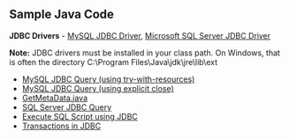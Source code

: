 ## Sample Java Code

**JDBC Drivers** - [MySQL JDBC Driver](mysql-connector-java-8.0.22-bin.jar), [Microsoft SQL Server JDBC Driver](sqljdbc4.jar)

**Note:** JDBC drivers must be installed in your class path. On Windows, that is often the directory C:\Program Files\Java\jdk\jre\lib\ext

- [MySQL JDBC Query (using try-with-resources)](TestJDBCMySQL.java)
- [MySQL JDBC Query (using explicit close)](TestJDBCMySQL_Java6.java)
- [GetMetaData.java](GetMetaData.java)
- [SQL Server JDBC Query](TestJdbcSqlServer.java)
- [Execute SQL Script using JDBC](ExecuteSqlScript.java)
- [Transactions in JDBC](JdbcTransactions.java)
